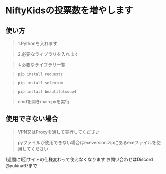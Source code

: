 # NiftyKidsの投票数を増やします

## 使い方
>1.Pythonを入れます


>2.必要なライブラリを入れます


>↓必要なライブラリ一覧


>```pip install requests ```


>```pip install selenium ```


>```pip install beautifulsoup4```

>cmdを開きmain.pyを実行

## 使用できない場合
>VPN又はProxyを通して実行してください


>pyファイルが使用できない場合はexeversion.zipにあるexeファイルを使用してください

1週間に1回サイトの仕様変わって使えなくなります
お問い合わせはDiscord @yukina67まで

